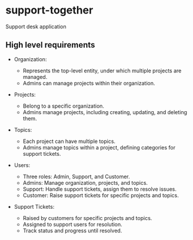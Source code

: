 # support-together

Support desk application

## High level requirements
 - Organization:
   - Represents the top-level entity, under which multiple projects are managed.
   - Admins can manage projects within their organization.

- Projects:
    - Belong to a specific organization.
    - Admins manage projects, including creating, updating, and deleting them.

- Topics:
    - Each project can have multiple topics.
    - Admins manage topics within a project, defining categories for support tickets.

- Users:
    - Three roles: Admin, Support, and Customer.
    - Admins: Manage organization, projects, and topics.
    - Support: Handle support tickets, assign them to resolve issues.
    - Customer: Raise support tickets for specific projects and topics.

- Support Tickets:
    - Raised by customers for specific projects and topics.
    - Assigned to support users for resolution.
    - Track status and progress until resolved.

